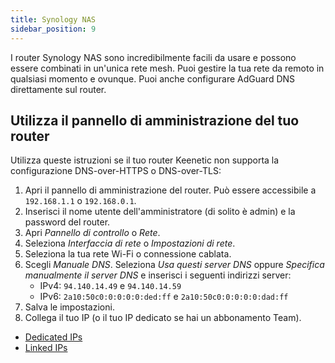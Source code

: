 ```yaml
---
title: Synology NAS
sidebar_position: 9
---
```


I router Synology NAS sono incredibilmente facili da usare e possono essere combinati in un'unica rete mesh. Puoi gestire la tua rete da remoto in qualsiasi momento e ovunque. Puoi anche configurare AdGuard DNS direttamente sul router.

## Utilizza il pannello di amministrazione del tuo router

Utilizza queste istruzioni se il tuo router Keenetic non supporta la configurazione DNS-over-HTTPS o DNS-over-TLS:

1. Apri il pannello di amministrazione del router. Può essere accessibile a `192.168.1.1` o `192.168.0.1`.
2. Inserisci il nome utente dell'amministratore (di solito è admin) e la password del router.
3. Apri _Pannello di controllo_ o _Rete_.
4. Seleziona _Interfaccia di rete_ o _Impostazioni di rete_.
5. Seleziona la tua rete Wi-Fi o connessione cablata.
6. Scegli _Manuale DNS_. Seleziona _Usa questi server DNS_ oppure _Specifica manualmente il server DNS_ e inserisci i seguenti indirizzi server:
   - IPv4: `94.140.14.49` e `94.140.14.59`
   - IPv6: `2a10:50c0:0:0:0:0:ded:ff` e `2a10:50c0:0:0:0:0:dad:ff`
7. Salva le impostazioni.
8. Collega il tuo IP (o il tuo IP dedicato se hai un abbonamento Team).

- [Dedicated IPs](/private-dns/connect-devices/other-options/dedicated-ip.md)
- [Linked IPs](private-dns/connect-devices/other-options/linked-ip.md)
